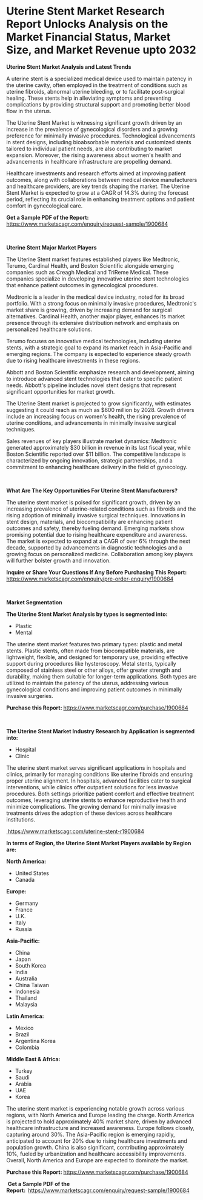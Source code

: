 <p><h1>Uterine Stent Market Research Report Unlocks Analysis on the Market Financial Status, Market Size, and Market Revenue upto 2032</h1></p><p><strong>Uterine Stent Market Analysis and Latest Trends</strong></p>
<p><p>A uterine stent is a specialized medical device used to maintain patency in the uterine cavity, often employed in the treatment of conditions such as uterine fibroids, abnormal uterine bleeding, or to facilitate post-surgical healing. These stents help in alleviating symptoms and preventing complications by providing structural support and promoting better blood flow in the uterus.</p><p>The Uterine Stent Market is witnessing significant growth driven by an increase in the prevalence of gynecological disorders and a growing preference for minimally invasive procedures. Technological advancements in stent designs, including bioabsorbable materials and customized stents tailored to individual patient needs, are also contributing to market expansion. Moreover, the rising awareness about women's health and advancements in healthcare infrastructure are propelling demand. </p><p>Healthcare investments and research efforts aimed at improving patient outcomes, along with collaborations between medical device manufacturers and healthcare providers, are key trends shaping the market. The Uterine Stent Market is expected to grow at a CAGR of 14.3% during the forecast period, reflecting its crucial role in enhancing treatment options and patient comfort in gynecological care.</p></p>
<p><strong>Get a Sample PDF of the Report:&nbsp;</strong> <a href="https://www.marketscagr.com/enquiry/request-sample/1900684?utm_campaign=2113&utm_medium=2&utm_source=Github&utm_content=ia&utm_term=13042025&utm_id=uterine-stent">https://www.marketscagr.com/enquiry/request-sample/1900684</a></p>
<p>&nbsp;</p>
<p><strong>Uterine Stent Major Market Players</strong></p>
<p><p>The Uterine Stent market features established players like Medtronic, Terumo, Cardinal Health, and Boston Scientific alongside emerging companies such as Creagh Medical and TriReme Medical. These companies specialize in developing innovative uterine stent technologies that enhance patient outcomes in gynecological procedures.</p><p>Medtronic is a leader in the medical device industry, noted for its broad portfolio. With a strong focus on minimally invasive procedures, Medtronic's market share is growing, driven by increasing demand for surgical alternatives. Cardinal Health, another major player, enhances its market presence through its extensive distribution network and emphasis on personalized healthcare solutions.</p><p>Terumo focuses on innovative medical technologies, including uterine stents, with a strategic goal to expand its market reach in Asia-Pacific and emerging regions. The company is expected to experience steady growth due to rising healthcare investments in these regions.</p><p>Abbott and Boston Scientific emphasize research and development, aiming to introduce advanced stent technologies that cater to specific patient needs. Abbott's pipeline includes novel stent designs that represent significant opportunities for market growth.</p><p>The Uterine Stent market is projected to grow significantly, with estimates suggesting it could reach as much as $600 million by 2028. Growth drivers include an increasing focus on women's health, the rising prevalence of uterine conditions, and advancements in minimally invasive surgical techniques.</p><p>Sales revenues of key players illustrate market dynamics: Medtronic generated approximately $30 billion in revenue in its last fiscal year, while Boston Scientific reported over $11 billion. The competitive landscape is characterized by ongoing innovation, strategic partnerships, and a commitment to enhancing healthcare delivery in the field of gynecology.</p></p>
<p>&nbsp;</p>
<p><strong>What Are The Key Opportunities For Uterine Stent Manufacturers?</strong></p>
<p><p>The uterine stent market is poised for significant growth, driven by an increasing prevalence of uterine-related conditions such as fibroids and the rising adoption of minimally invasive surgical techniques. Innovations in stent design, materials, and biocompatibility are enhancing patient outcomes and safety, thereby fueling demand. Emerging markets show promising potential due to rising healthcare expenditure and awareness. The market is expected to expand at a CAGR of over 6% through the next decade, supported by advancements in diagnostic technologies and a growing focus on personalized medicine. Collaboration among key players will further bolster growth and innovation.</p></p>
<p><strong>Inquire or Share Your Questions If Any Before Purchasing This Report:</strong> <a href="https://www.marketscagr.com/enquiry/pre-order-enquiry/1900684?utm_campaign=2113&utm_medium=2&utm_source=Github&utm_content=ia&utm_term=13042025&utm_id=uterine-stent">https://www.marketscagr.com/enquiry/pre-order-enquiry/1900684</a></p>
<p>&nbsp;</p>
<p><strong>Market Segmentation</strong></p>
<p><strong>The Uterine Stent Market Analysis by types is segmented into:</strong></p>
<p><ul><li>Plastic</li><li>Mental</li></ul></p>
<p><p>The uterine stent market features two primary types: plastic and metal stents. Plastic stents, often made from biocompatible materials, are lightweight, flexible, and designed for temporary use, providing effective support during procedures like hysteroscopy. Metal stents, typically composed of stainless steel or other alloys, offer greater strength and durability, making them suitable for longer-term applications. Both types are utilized to maintain the patency of the uterus, addressing various gynecological conditions and improving patient outcomes in minimally invasive surgeries.</p></p>
<p><strong>Purchase this Report:&nbsp;</strong><a href="https://www.marketscagr.com/purchase/1900684?utm_campaign=2113&utm_medium=2&utm_source=Github&utm_content=ia&utm_term=13042025&utm_id=uterine-stent">https://www.marketscagr.com/purchase/1900684</a></p>
<p>&nbsp;</p>
<p><strong>The Uterine Stent Market Industry Research by Application is segmented into:</strong></p>
<p><ul><li>Hospital</li><li>Clinic</li></ul></p>
<p><p>The uterine stent market serves significant applications in hospitals and clinics, primarily for managing conditions like uterine fibroids and ensuring proper uterine alignment. In hospitals, advanced facilities cater to surgical interventions, while clinics offer outpatient solutions for less invasive procedures. Both settings prioritize patient comfort and effective treatment outcomes, leveraging uterine stents to enhance reproductive health and minimize complications. The growing demand for minimally invasive treatments drives the adoption of these devices across healthcare institutions.</p></p>
<p><a href="https://www.marketscagr.com/uterine-stent-r1900684?utm_campaign=2113&utm_medium=2&utm_source=Github&utm_content=ia&utm_term=13042025&utm_id=uterine-stent">&nbsp;https://www.marketscagr.com/uterine-stent-r1900684</a></p>
<p><strong>In terms of Region, the Uterine Stent Market Players available by Region are:</strong></p>
<p>
    <p> <strong> North America: </strong>
        <ul>
            <li>United States</li>
            <li>Canada</li>
        </ul>
        </p> 
    <p> <strong> Europe: </strong>
        <ul>
            <li>Germany</li>
            <li>France</li>
            <li>U.K.</li>
            <li>Italy</li>
            <li>Russia</li>
        </ul>
        </p> 
    <p> <strong> Asia-Pacific: </strong>
        <ul>
            <li>China</li>
            <li>Japan</li>
            <li>South Korea</li>
            <li>India</li>
            <li>Australia</li>
            <li>China Taiwan</li>
            <li>Indonesia</li>
            <li>Thailand</li>
            <li>Malaysia</li>
        </ul>
        </p> 
    <p> <strong> Latin America: </strong>
        <ul>
            <li>Mexico</li>
            <li>Brazil</li>
            <li>Argentina Korea</li>
            <li>Colombia</li>
        </ul>
        </p> 
    <p> <strong> Middle East & Africa: </strong>
        <ul>
            <li>Turkey</li>
            <li>Saudi</li>
            <li>Arabia</li>
            <li>UAE</li>
            <li>Korea</li>
        </ul>
    </p>
    </p>
<p><p>The uterine stent market is experiencing notable growth across various regions, with North America and Europe leading the charge. North America is projected to hold approximately 40% market share, driven by advanced healthcare infrastructure and increased awareness. Europe follows closely, capturing around 30%. The Asia-Pacific region is emerging rapidly, anticipated to account for 20% due to rising healthcare investments and population growth. China is also significant, contributing approximately 10%, fueled by urbanization and healthcare accessibility improvements. Overall, North America and Europe are expected to dominate the market.</p></p>
<p><strong>Purchase this Report: </strong><a href="https://www.marketscagr.com/purchase/1900684?utm_campaign=2113&utm_medium=2&utm_source=Github&utm_content=ia&utm_term=13042025&utm_id=uterine-stent">https://www.marketscagr.com/purchase/1900684</a></p>
<p>&nbsp;<strong>Get a Sample PDF of the Report:&nbsp;&nbsp;</strong><a href="https://www.marketscagr.com/enquiry/request-sample/1900684?utm_campaign=2113&utm_medium=2&utm_source=Github&utm_content=ia&utm_term=13042025&utm_id=uterine-stent">https://www.marketscagr.com/enquiry/request-sample/1900684</a></p>
<p><strong></strong></p>
<p><p></p><p></p><p></p></p>